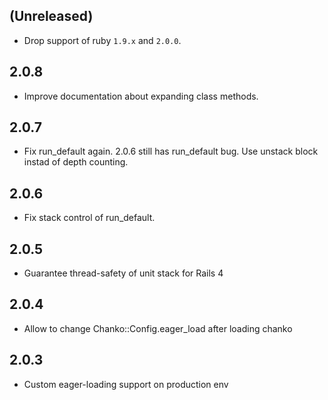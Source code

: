 ## (Unreleased)
* Drop support of ruby `1.9.x` and `2.0.0`.

## 2.0.8
* Improve documentation about expanding class methods.

## 2.0.7
* Fix run_default again. 2.0.6 still has run_default bug. Use unstack block instad of depth counting.

## 2.0.6
* Fix stack control of run_default.

## 2.0.5
* Guarantee thread-safety of unit stack for Rails 4

## 2.0.4
* Allow to change Chanko::Config.eager_load after loading chanko

## 2.0.3
* Custom eager-loading support on production env
